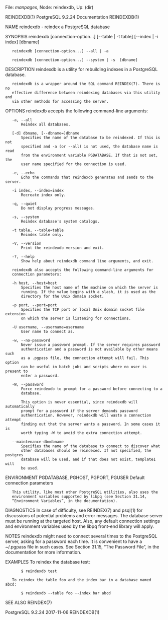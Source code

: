 File: *manpages*,  Node: reindexdb,  Up: (dir)

REINDEXDB(1)            PostgreSQL 9.2.24 Documentation           REINDEXDB(1)



NAME
       reindexdb - reindex a PostgreSQL database

SYNOPSIS
       reindexdb [connection-option...] [--table | -t table] [--index | -i
                 index] [dbname]

       reindexdb [connection-option...] --all | -a

       reindexdb [connection-option...] --system | -s  [dbname]

DESCRIPTION
       reindexdb is a utility for rebuilding indexes in a PostgreSQL database.

       reindexdb is a wrapper around the SQL command REINDEX(7). There is no
       effective difference between reindexing databases via this utility and
       via other methods for accessing the server.

OPTIONS
       reindexdb accepts the following command-line arguments:

       -a, --all
           Reindex all databases.

       [-d] dbname, [--dbname=]dbname
           Specifies the name of the database to be reindexed. If this is not
           specified and -a (or --all) is not used, the database name is read
           from the environment variable PGDATABASE. If that is not set, the
           user name specified for the connection is used.

       -e, --echo
           Echo the commands that reindexdb generates and sends to the server.

       -i index, --index=index
           Recreate index only.

       -q, --quiet
           Do not display progress messages.

       -s, --system
           Reindex database's system catalogs.

       -t table, --table=table
           Reindex table only.

       -V, --version
           Print the reindexdb version and exit.

       -?, --help
           Show help about reindexdb command line arguments, and exit.

       reindexdb also accepts the following command-line arguments for
       connection parameters:

       -h host, --host=host
           Specifies the host name of the machine on which the server is
           running. If the value begins with a slash, it is used as the
           directory for the Unix domain socket.

       -p port, --port=port
           Specifies the TCP port or local Unix domain socket file extension
           on which the server is listening for connections.

       -U username, --username=username
           User name to connect as.

       -w, --no-password
           Never issue a password prompt. If the server requires password
           authentication and a password is not available by other means such
           as a .pgpass file, the connection attempt will fail. This option
           can be useful in batch jobs and scripts where no user is present to
           enter a password.

       -W, --password
           Force reindexdb to prompt for a password before connecting to a
           database.

           This option is never essential, since reindexdb will automatically
           prompt for a password if the server demands password
           authentication. However, reindexdb will waste a connection attempt
           finding out that the server wants a password. In some cases it is
           worth typing -W to avoid the extra connection attempt.

       --maintenance-db=dbname
           Specifies the name of the database to connect to discover what
           other databases should be reindexed. If not specified, the postgres
           database will be used, and if that does not exist, template1 will
           be used.

ENVIRONMENT
       PGDATABASE, PGHOST, PGPORT, PGUSER
           Default connection parameters

       This utility, like most other PostgreSQL utilities, also uses the
       environment variables supported by libpq (see Section 31.14,
       “Environment Variables”, in the documentation).

DIAGNOSTICS
       In case of difficulty, see REINDEX(7) and psql(1) for discussions of
       potential problems and error messages. The database server must be
       running at the targeted host. Also, any default connection settings and
       environment variables used by the libpq front-end library will apply.

NOTES
       reindexdb might need to connect several times to the PostgreSQL server,
       asking for a password each time. It is convenient to have a ~/.pgpass
       file in such cases. See Section 31.15, “The Password File”, in the
       documentation for more information.

EXAMPLES
       To reindex the database test:

           $ reindexdb test

       To reindex the table foo and the index bar in a database named abcd:

           $ reindexdb --table foo --index bar abcd

SEE ALSO
       REINDEX(7)



PostgreSQL 9.2.24                 2017-11-06                      REINDEXDB(1)
